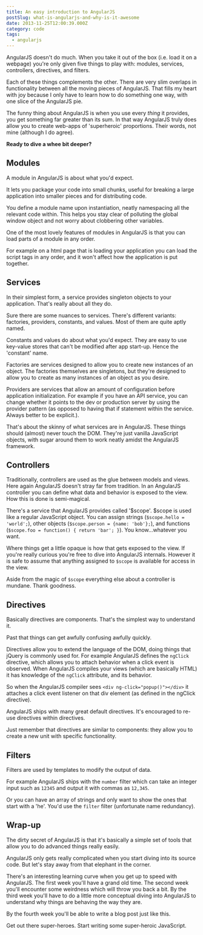 ```yaml
---
title: An easy introduction to AngularJS
postSlug: what-is-angularjs-and-why-is-it-awesome
date: 2013-11-25T12:00:39.000Z
category: code
tags:
  - angularjs
---
```


<p>AngularJS doesn't do much.  When you take it out of the box (i.e. load it on a webpage) you're only given five things to play with: modules, services, controllers, directives, and filters.</p>

<p>Each of these things complements the other.  There are very slim overlaps in functionality between all the moving pieces of AngularJS.  That fills my heart with joy because I only have to learn how to do something one way, with one slice of the AngularJS pie.</p>

<p>The funny thing about AngularJS is when you use every <em>thing</em> it provides, you get something far greater than its sum.   In that way AngularJS truly does allow you to create web-apps of 'superheroic' proportions.  Their words, not mine (although I do agree).</p>

<p><strong>Ready to dive a whee bit deeper?</strong></p>

<!--more-->

<h2>Modules</h2>

<p>A module in AngularJS is about what you'd expect.</p>

<p>It lets you package your code into small chunks, useful for breaking a large application into smaller pieces and for distributing code.</p>

<p>You define a module name upon instantiation, neatly namespacing all the relevant code within.  This helps you stay clear of polluting the global window object and not worry about clobbering other variables.</p>

<p>One of the most lovely features of modules in AngularJS is that you can load parts of a module in any order.</p>

<p>For example on a html page that is loading your application you can load the script tags in any order, and it won't affect how the application is put together.</p>

<h2>Services</h2>

<p>In their simplest form, a service provides singleton objects to your application.  That's really about all they do.</p>

<p>Sure there are some nuances to services.  There's different variants: factories, providers, constants, and values.  Most of them are quite aptly named.</p>

<p>Constants and values do about what you'd expect.  They are easy to use key-value stores that can't be modified after app start-up.  Hence the 'constant' name.</p>

<p>Factories are services designed to allow you to create new instances of an object.  The factories themselves are singletons, but they're designed to allow you to create as many instances of an object as you desire.</p>

<p>Providers are services that allow an amount of configuration before application initialization.  For example if you have an API service, you can change whether it points to the dev or production server by using the provider pattern (as opposed to having that if statement within the service.  Always better to be explicit.).</p>

<p>That's about the skinny of what services are in AngularJS.  These things should (almost) never touch the DOM.  They're just vanilla JavaScript objects, with sugar around them to work neatly amidst the AngularJS framework.</p>

<h2>Controllers</h2>

<p>Traditionally, controllers are used as the glue between models and views.  Here again AngularJS doesn't stray far from tradition.  In an AngularJS controller you can define what data and behavior is exposed to the view.  How this is done is semi-magical.</p>

<p>There's a service that AngularJS provides called '$scope'.  $scope is used like a regular JavaScript object.  You can assign strings (<code>$scope.hello = 'world';</code>), other objects (<code>$scope.person = {name: 'bob'};</code>), and functions (<code>$scope.foo = function() { return 'bar'; }</code>).  You know...whatever you want.</p>

<p>Where things get a little opaque is how that gets exposed to the view.  If you're really curious you're free to dive into AngularJS internals.  However it is safe to assume that anything assigned to <code>$scope</code> is available for access in the view.</p>

<p>Aside from the magic of <code>$scope</code> everything else about a controller is mundane.  Thank goodness.</p>

<h2>Directives</h2>

<p>Basically directives are components.  That's the simplest way to understand it.</p>

<p>Past that things can get awfully confusing awfully quickly.</p>

<p>Directives allow you to extend the language of the DOM, doing things that jQuery is commonly used for.  For example AngularJS defines the <code>ngClick</code> directive, which allows you to attach behavior when a click event is observed.  When AngularJS compiles your views (which are basically HTML) it has knowledge of the <code>ngClick</code> attribute, and its behavior.</p>

<p>So when the AngularJS compiler sees <code>&lt;div ng-click="popup()"&gt;&lt;/div&gt;</code> it attaches a click event listener on that div element (as defined in the ngClick directive).</p>

<p>AngularJS ships with many great default directives.  It's encouraged to re-use directives within directives.</p>

<p>Just remember that directives are similar to components: they allow you to create a new unit with specific functionality.</p>

<h2>Filters</h2>

<p>Filters are used by templates to modify the output of data.</p>

<p>For example AngularJS ships with the <code>number</code> filter which can take an integer input such as <code>12345</code> and output it with commas as <code>12,345</code>.</p>

<p>Or you can have an array of strings and only want to show the ones that start with a 'he'.  You'd use the <code>filter</code> filter (unfortunate name redundancy).</p>

<h2>Wrap-up</h2>

<p>The dirty secret of AngularJS is that it's basically a simple set of tools that allow you to do advanced things really easily.</p>

<p>AngularJS only gets really complicated when you start diving into its source code.  But let's stay away from that elephant in the corner.</p>

<p>There's an interesting learning curve when you get up to speed with AngularJS.  The first week you'll have a grand old time.  The second week you'll encounter some weirdness which will throw you back a bit.  By the third week you'll have to do a little more conceptual diving into AngularJS to understand why things are behaving the way they are.</p>

<p>By the fourth week you'll be able to write a blog post just like this.</p>

<p>Get out there super-heroes.  Start writing some super-heroic JavaScript.</p>
